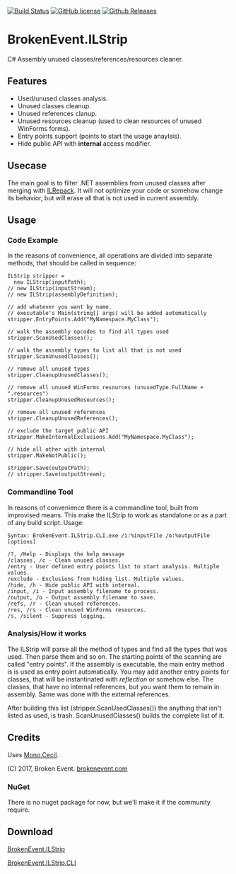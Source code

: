 [![Build Status](https://img.shields.io/appveyor/ci/BrokenEvent/ILStrip/master.svg?style=flat-square)](https://ci.appveyor.com/project/BrokenEvent/ilstrip)
[![GitHub license](https://img.shields.io/badge/license-MIT-brightgreen.svg?style=flat-square)](https://raw.githubusercontent.com/BrokenEvent/ILStrip/master/LICENSE)
[![Github Releases](https://img.shields.io/github/downloads/BrokenEvent/ILStrip/total.svg?style=flat-square)](https://github.com/BrokenEvent/ILStrip/releases)

# BrokenEvent.ILStrip

C# Assembly unused classes/references/resources cleaner.

## Features

* Used/unused classes analysis.
* Unused classes cleanup.
* Unused references clanup.
* Unused resources cleanup (used to clean resources of unused WinForms forms).
* Entry points support (points to start the usage anaylsis).
* Hide public API with **internal** access modifier.

## Usecase

The main goal is to filter .NET assemblies from unused classes after merging with [ILRepack](https://github.com/ststeiger/ILRepack). It will not optimize your code or somehow change its behavior, but will erase all that is not used in current assembly.

## Usage

### Code Example

In the reasons of convenience, all operations are divided into separate methods, that should be called in sequence:

    ILStrip stripper =
      new ILStrip(inputPath);
    // new ILStrip(inputStream);
    // new ILStrip(assemblyDefinition);
    
    // add whatever you want by name.
    // executable's Main(string[] args) will be added automatically
    stripper.EntryPoints.Add("MyNamespace.MyClass");
    
    // walk the assembly opcodes to find all types used
    stripper.ScanUsedClasses();

    // walk the assembly types to list all that is not used
    stripper.ScanUnusedClasses();

    // remove all unused types
    stripper.CleanupUnusedClasses();

    // remove all unused WinForms resources (unusedType.FullName + ".resources")
    stripper.CleanupUnusedResources();

    // remove all unused references
    stripper.CleanupUnusedReferences();

    // exclude the target public API
    stripper.MakeInternalExclusions.Add("MyNamespace.MyClass");

    // hide all other with internal
    stripper.MakeNotPublic();

    stripper.Save(outputPath);
    // stripper.Save(outputStream);

### Commandline Tool

In reasons of convenience there is a commandline tool, built from improvised means. This make the ILStrip to work as standalone or as a part of any build script.
Usage:

    Syntax: BrokenEvent.ILStrip.CLI.exe /i:%inputFile /o:%outputFile [options]

    /?, /Help - Displays the help message
    /classes, /c - Clean unused classes.
    /entry - User defined entry points list to start analysis. Multiple values.
    /exclude - Exclusions from hiding list. Multiple values.
    /hide, /h - Hide public API with internal.
    /input, /i - Input assembly filename to process.
    /output, /o - Output assembly filename to save.
    /refs, /r - Clean unused references.
    /res, /rs - Clean unused WinForms resources.
    /s, /silent - Suppress logging.

### Analysis/How it works
The ILStrip will parse all the method of types and find all the types that was used. Then parse them and so on. The starting points of the scanning are called "entry points". If the assembly is executable, the main entry method is is used as entry point automatically. You may add another entry points for classes, that will be instantinated with *reflection* or somehow else. The classes, that have no internal references, but you want them to remain in assembly. Same was done with the external references.

After building this list (stripper.ScanUsedClasses()) the anything that isn't listed as used, is trash. ScanUnusedClasses() builds the complete list of it.

## Credits
Uses [Mono.Cecil](https://github.com/jbevain/cecil).

(C) 2017, Broken Event. [brokenevent.com](http://brokenevent.com)

### NuGet

There is no nuget package for now, but we'll make it if the community require.

## Download
[BrokenEvent.ILStrip](https://ci.appveyor.com/api/projects/BrokenEvent/ilstrip/artifacts/BrokenEvent.ILStrip.zip)

[BrokenEvent.ILStrip.CLI](https://ci.appveyor.com/api/projects/BrokenEvent/ilstrip/artifacts/BrokenEvent.ILStrip.CLI.zip)